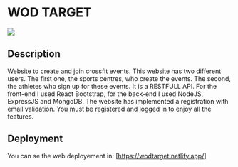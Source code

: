 # WOD TARGET
![](https://raw.githubusercontent.com/usuario/crossfitweb/main/src/assets/images/wodtarget.jpg)

## Description
Website to create and join crossfit events. This website has two different users. The first one, the sports centres, who create the events. The second, the athletes who sign up for these events.
It is a RESTFULL API. For the front-end I used React Bootstrap, for the back-end I used NodeJS, ExpressJS and MongoDB.
The website has implemented a registration with email validation. You must be registered and logged in to enjoy all the features.

## Deployment

You can se the web deployement in: [https://wodtarget.netlify.app/]


